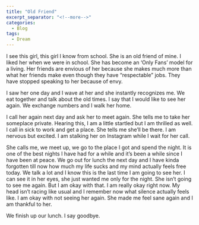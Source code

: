 ```yaml
---
title: "Old Friend"
excerpt_separator: "<!--more-->"
categories:
  - Blog
tags:
  - Dream
---
```


I see this girl, this girl I know from school. She is an old friend of mine. I liked her when we were in school. She has become an ‘Only Fans’ model for a living. Her friends are envious of her because she makes much more than what her friends make even though they have “respectable” jobs. They have stopped speaking to her because of envy.

I saw her one day and I wave at her and she instantly recognizes me. We eat together and talk about the old times. I say that I would like to see her again. We exchange numbers and I walk her home.

I call her again next day and ask her to meet again. She tells me to take her someplace private. Hearing this, I am a little startled but I am thrilled as well. I call in sick to work and get a place. She tells me she’ll be there. I am nervous but excited. I am stalking her on Instagram while I wait for her call.

She calls me, we meet up, we go to the place I got and spend the night. It is one of the best nights I have had for a while and it’s been a while since I have been at peace. We go out for lunch the next day and I have kinda forgotten till now how much my life sucks and my mind actually feels free today. We talk a lot and I know this is the last time I am going to see her. I can see it in her eyes, she just wanted me only for the night. She isn’t going to see me again. But I am okay with that. I am really okay right now. My head isn’t racing like usual and I remember now what silence actually feels like. I am okay with not seeing her again. She made me feel sane again and I am thankful to her.

We finish up our lunch. I say goodbye.
